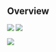 ## Overview

![](https://img.shields.io/badge/Code-Python-informational?style=for-the-badge&logo=python&logoColor=white&color=2bbc8a)
![](https://img.shields.io/badge/Code-C++-informational?style=for-the-badge&&logo=c&logoColor=white&color=2bbc8a)

<a href="https://github.com/bigbeawr">
  <img align="center" src="https://github-readme-stats.vercel.app/api/top-langs/?username=bigbeawr&hide=java,html,tex&title_color=ffffff&text_color=c9cacc&icon_color=2bbc8a&bg_color=1d1f21&langs_count=3" />
</a>
<!-- <a href="https://github.com/bigbeawr">
  <img align="center" src="https://github-readme-stats.vercel.app/api?username=bigbeawr&show_icons=true&line_height=27&count_private=true&title_color=ffffff&text_color=c9cacc&icon_color=2bbc8a&bg_color=1d1f21" alt="Bigbeawr's GitHub Stats" />
</a>
 -->
